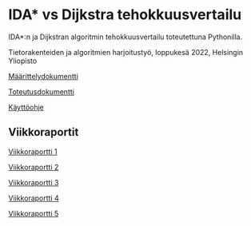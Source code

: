 # IDA* vs Dijkstra tehokkuusvertailu

IDA*:n ja Dijkstran algoritmin tehokkuusvertailu toteutettuna Pythonilla.

Tietorakenteiden ja algoritmien harjoitustyö, loppukesä 2022, Helsingin Yliopisto 

[Määrittelydokumentti](documentation/def.md)

[Toteutusdokumentti](documentation/implementation.md)

[Käyttöohje](documentation/manual.md)




## Viikkoraportit 


[Viikkoraportti 1](documentation/weekly_report_1.md)

[Viikkoraportti 2](documentation/weekly_report_2.md)

[Viikkoraportti 3](documentation/weekly_report_3.md)

[Viikkoraportti 4](documentation/weekly_report_4.md)

[Viikkoraportti 5](documentation/weekly_report_5.md)




